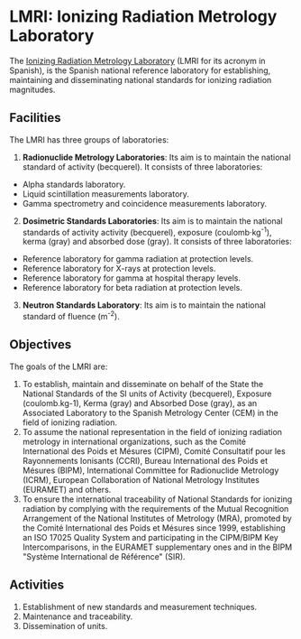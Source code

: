 # LMRI: Ionizing Radiation Metrology Laboratory
The [Ionizing Radiation Metrology Laboratory](https://rdgroups.ciemat.es/web/lmri) (LMRI for its acronym in Spanish), is the Spanish national reference laboratory for establishing, maintaining and disseminating national standards for ionizing radiation magnitudes.

## Facilities
The LMRI has three groups of laboratories:

1. **Radionuclide Metrology Laboratories**:
Its aim is to maintain the national standard of activity (becquerel).
It consists of three laboratories:
- Alpha standards laboratory.
- Liquid scintillation measurements laboratory.
- Gamma spectrometry and coincidence measurements laboratory.

2. **Dosimetric Standards Laboratories**:
Its aim is to maintain the national standards of activity activity (becquerel), exposure (coulomb·kg<sup>-1</sup>), kerma (gray) and absorbed dose (gray).
It consists of three laboratories:
- Reference laboratory for gamma radiation at protection levels.
- Reference laboratory for X-rays at protection levels.
- Reference laboratory for gamma at hospital therapy levels.
- Reference laboratory for beta radiation at protection levels.

3. **Neutron Standards Laboratory**:
Its aim is to maintain the national standard of fluence (m<sup>-2</sup>).

## Objectives
The goals of the LMRI are:
1. To establish, maintain and disseminate on behalf of the State the National Standards of the SI units of Activity (becquerel), Exposure (coulomb.kg-1), Kerma (gray) and Absorbed Dose (gray), as an Associated Laboratory to the Spanish Metrology Center (CEM) in the field of ionizing radiation.
2. To assume the national representation in the field of ionizing radiation metrology in international organizations, such as the Comité International des Poids et Mésures (CIPM), Comité Consultatif pour les Rayonnements Ionisants (CCRI), Bureau International des Poids et Mésures (BIPM), International Committee for Radionuclide Metrology (ICRM), European Collaboration of National Metrology Institutes (EURAMET) and others.
3. To ensure the international traceability of National Standards for ionizing radiation by complying with the requirements of the Mutual Recognition Arrangement of the National Institutes of Metrology (MRA), promoted by the Comité International des Poids et Mésures since 1999, establishing an ISO 17025 Quality System and participating in the CIPM/BIPM Key Intercomparisons, in the EURAMET supplementary ones and in the BIPM "Système International de Référence" (SIR).

## Activities
1. Establishment of new standards and measurement techniques.
2. Maintenance and traceability.
3. Dissemination of units.
